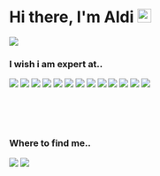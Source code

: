 <div align="left">
   <h1>Hi there, I'm Aldi <img src="https://media.giphy.com/media/hvRJCLFzcasrR4ia7z/giphy.gif" width="25px"> </h1>
   <img src="https://www.codewars.com/users/aldinofrizal/badges/small"></img>
</div>

<h3>I wish i am expert at..</h3>
<p>
  <img src=https://img.shields.io/badge/Ruby-CC342D?style=for-the-badge&logo=ruby&logoColor=white />
  <img src=https://img.shields.io/badge/Ruby_on_Rails-CC0000?style=for-the-badge&logo=ruby-on-rails&logoColor=white />
  <img src=https://img.shields.io/badge/redis-%23DD0031.svg?&style=for-the-badge&logo=redis&logoColor=white />
  <img src=https://img.shields.io/badge/Tailwind_CSS-38B2AC?style=for-the-badge&logo=tailwind-css&logoColor=white />
  <img src=https://img.shields.io/badge/Go-00ADD8?style=for-the-badge&logo=go&logoColor=white />
  <img src=https://img.shields.io/badge/docker-%230db7ed.svg?style=for-the-badge&logo=docker&logoColor=white />
  <img src=https://img.shields.io/badge/PostgreSQL-316192?style=for-the-badge&logo=postgresql&logoColor=white />
  <img src=https://img.shields.io/badge/Node.js-43853D?style=for-the-badge&logo=node.js&logoColor=white />
  <img src=https://img.shields.io/badge/MongoDB-4EA94B?style=for-the-badge&logo=mongodb&logoColor=white />
  <img src=https://img.shields.io/badge/Vue.js-35495E?style=for-the-badge&logo=vue.js&logoColor=4FC08D />
  <img src=https://img.shields.io/badge/sequelize-323330?style=for-the-badge&logo=sequelize&logoColor=blue />
  <img src=https://img.shields.io/badge/MySQL-00000F?style=for-the-badge&logo=mysql&logoColor=white />
 <img src=https://img.shields.io/badge/JavaScript-F7DF1E?style=for-the-badge&logo=JavaScript&logoColor=white />
</p>
<br/><br/><br/>
<h3>Where to find me..</h3>
<p>
  <a href="https://id.linkedin.com/in/aldi-nofrizal-02075912a" target="_blank"><img src=https://img.shields.io/badge/linkedin-%230077B5.svg?style=for-the-badge&logo=linkedin&logoColor=white /></a>
  <a href="https://medium.com/@aldinofrizal" target="_blank"><img src=https://img.shields.io/badge/Medium-12100E?style=for-the-badge&logo=medium&logoColor=white /></a>
</p>


<!---
bumpaheyho/bumpaheyho is a ✨ special ✨ repository because its `README.md` (this file) appears on your GitHub profile.
You can click the Preview link to take a look at your changes.
--->
